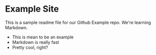 # Example Site

This is a sample readme file for our Github Example repo. We're learning Markdown.

* This is mean to be an example
* Markdown is really fast
* Pretty cool, right?